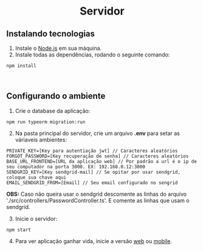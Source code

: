 <h1 align="center">
   Servidor
</h1>

## Instalando tecnologias

1) Instale o [Node.js] em sua máquina.
2) Instale todas as dependências, rodando o seguinte comando:
```
npm install
```

[Node.js]:https://nodejs.org/en/download

<br/>

## Configurando o ambiente

1) Crie o database da aplicação:
```
npm run typeorm migration:run
```
2) Na pasta principal do servidor, crie um arquivo **.env** para setar as váriaveis ambientes:
```
PRIVATE_KEY=[Key para autentiação jwt] // Caracteres aleatórios
FORGOT_PASSWORD=[Key recuperação de senha] // Caracteres aleatórios
BASE_URL_FRONTEND=[URL da aplicação web] // Por padrão a url é o ip de seu computador na porta 3000. EX: 192.168.0.12:3000
SENDGRID_KEY=[Key sendgrid-mail] // Se opitar por usar sendgrid, coloque sua chave aqui
EMAIL_SENDGRID_FROM=[Email] // Seu email configurado no sengrid
```
**OBS:** Caso não queira usar o sendgrid descomente as linhas do arquivo './src/controllers/PasswordController.ts'. E comente as linhas que usam o sendgrid.

3) Inicie o servidor:
```
npm start
```
4) Para ver aplicação ganhar vida, inicie a versão [web] ou [mobile].

[web]:../web
[mobile]:../mobile
